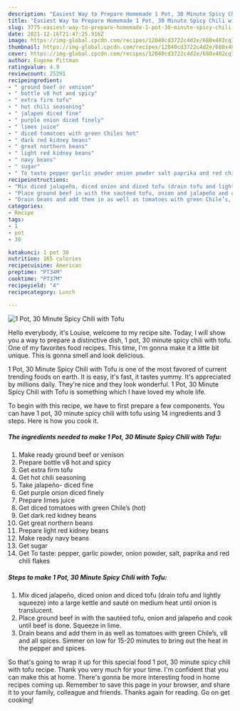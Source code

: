 ```yaml
---
description: "Easiest Way to Prepare Homemade 1 Pot, 30 Minute Spicy Chili with Tofu"
title: "Easiest Way to Prepare Homemade 1 Pot, 30 Minute Spicy Chili with Tofu"
slug: 3775-easiest-way-to-prepare-homemade-1-pot-30-minute-spicy-chili-with-tofu
date: 2021-12-16T21:47:25.916Z
image: https://img-global.cpcdn.com/recipes/12040cd3722c4d2e/680x482cq70/1-pot-30-minute-spicy-chili-with-tofu-recipe-main-photo.jpg
thumbnail: https://img-global.cpcdn.com/recipes/12040cd3722c4d2e/680x482cq70/1-pot-30-minute-spicy-chili-with-tofu-recipe-main-photo.jpg
cover: https://img-global.cpcdn.com/recipes/12040cd3722c4d2e/680x482cq70/1-pot-30-minute-spicy-chili-with-tofu-recipe-main-photo.jpg
author: Eugene Pittman
ratingvalue: 4.9
reviewcount: 25291
recipeingredient:
- " ground beef or venison"
- " bottle v8 hot and spicy"
- " extra firm tofu"
- " hot chili seasoning"
- " jalapeo diced fine"
- " purple onion diced finely"
- " limes juice"
- " diced tomatoes with green Chiles hot"
- " dark red kidney beans"
- " great northern beans"
- " light red kidney beans"
- " navy beans"
- " sugar"
- " To taste pepper garlic powder onion powder salt paprika and red chili flakes"
recipeinstructions:
- "Mix diced jalapeño, diced onion and diced tofu (drain tofu and lightly squeeze) into a large kettle and sauté on medium heat until onion is translucent."
- "Place ground beef in with the sautéed tofu, onion and jalapeño and cook until beef is done. Squeeze in lime."
- "Drain beans and add them in as well as tomatoes with green Chile’s, v8 and all spices. Simmer on low for 15-20 minutes to bring out the heat in the pepper and spices."
categories:
- Recipe
tags:
- 1
- pot
- 30

katakunci: 1 pot 30 
nutrition: 165 calories
recipecuisine: American
preptime: "PT34M"
cooktime: "PT37M"
recipeyield: "4"
recipecategory: Lunch

---
```



![1 Pot, 30 Minute Spicy Chili with Tofu](https://img-global.cpcdn.com/recipes/12040cd3722c4d2e/680x482cq70/1-pot-30-minute-spicy-chili-with-tofu-recipe-main-photo.jpg)

Hello everybody, it's Louise, welcome to my recipe site. Today, I will show you a way to prepare a distinctive dish, 1 pot, 30 minute spicy chili with tofu. One of my favorites food recipes. This time, I'm gonna make it a little bit unique. This is gonna smell and look delicious.

1 Pot, 30 Minute Spicy Chili with Tofu is one of the most favored of current trending foods on earth. It is easy, it's fast, it tastes yummy. It's appreciated by millions daily. They're nice and they look wonderful. 1 Pot, 30 Minute Spicy Chili with Tofu is something which I have loved my whole life.




To begin with this recipe, we have to first prepare a few components. You can have 1 pot, 30 minute spicy chili with tofu using 14 ingredients and 3 steps. Here is how you cook it.

<!--inarticleads1-->

##### The ingredients needed to make 1 Pot, 30 Minute Spicy Chili with Tofu:

1. Make ready  ground beef or venison
1. Prepare  bottle v8 hot and spicy
1. Get  extra firm tofu
1. Get  hot chili seasoning
1. Take  jalapeño- diced fine
1. Get  purple onion diced finely
1. Prepare  limes juice
1. Get  diced tomatoes with green Chile’s (hot)
1. Get  dark red kidney beans
1. Get  great northern beans
1. Prepare  light red kidney beans
1. Make ready  navy beans
1. Get  sugar
1. Get  To taste: pepper, garlic powder, onion powder, salt, paprika and red chili flakes




<!--inarticleads2-->

##### Steps to make 1 Pot, 30 Minute Spicy Chili with Tofu:

1. Mix diced jalapeño, diced onion and diced tofu (drain tofu and lightly squeeze) into a large kettle and sauté on medium heat until onion is translucent.
1. Place ground beef in with the sautéed tofu, onion and jalapeño and cook until beef is done. Squeeze in lime.
1. Drain beans and add them in as well as tomatoes with green Chile’s, v8 and all spices. Simmer on low for 15-20 minutes to bring out the heat in the pepper and spices.




So that's going to wrap it up for this special food 1 pot, 30 minute spicy chili with tofu recipe. Thank you very much for your time. I'm confident that you can make this at home. There's gonna be more interesting food in home recipes coming up. Remember to save this page in your browser, and share it to your family, colleague and friends. Thanks again for reading. Go on get cooking!
